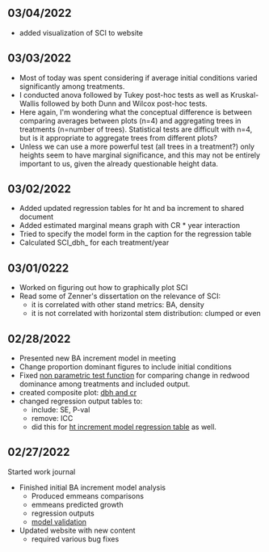 ## 03/04/2022

* added visualization of SCI to website

## 03/03/2022

* Most of today was spent considering if average initial conditions varied significantly among treatments.
* I conducted anova followed by Tukey post-hoc tests as well as Kruskal-Wallis followed by both Dunn and Wilcox post-hoc tests.
* Here again, I'm wondering what the conceptual difference is between comparing averages between plots (n=4) and aggregating trees in treatments (n=number of trees). Statistical tests are difficult with n=4, but is it appropriate to aggregate trees from different plots?
* Unless we can use a more powerful test (all trees in a treatment?) only heights seem to have marginal significance, and this may not be entirely important to us, given the already questionable height data.


## 03/02/2022

* Added updated regression tables for ht and ba increment to shared document
* Added estimated marginal means graph with CR * year interaction
* Tried to specify the model form in the caption for the regression table
* Calculated SCI_dbh_ for each treatment/year

## 03/01/0222

* Worked on figuring out how to graphically plot SCI
* Read some of Zenner's dissertation on the relevance of SCI:
  - it is correlated with other stand metrics: BA, density
  - it is not correlated with horizontal stem distribution: clumped or even

## 02/28/2022

* Presented new BA increment model in meeting
* Change proportion dominant figures to include initial conditions
* Fixed [non parametric test function](06_summary.html#species-dominance-significance-test) for comparing change in redwood dominance among treatments and included output.
* created composite plot: [dbh and cr](05_analyzing_ba_increment.html#estimated-marginal-means-and-regression-table-of-selected-model)
* changed regression output tables to:
  * include: SE, P-val
  * remove: ICC
  * did this for [ht increment model regression table](04_pred_ht.html#best-model-scrapping-above) as well.

## 02/27/2022

Started work journal

* Finished initial BA increment model analysis
  * Produced emmeans comparisons
  * emmeans predicted growth
  * regression outputs
  * [model validation](05_analyzing_ba_increment.html#model-validation)
* Updated website with new content
  * required various bug fixes
